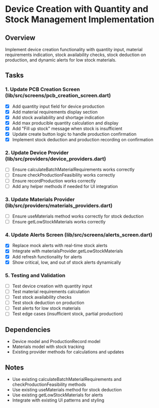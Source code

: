 # Device Creation with Quantity and Stock Management Implementation

## Overview
Implement device creation functionality with quantity input, material requirements indication, stock availability checks, stock deduction on production, and dynamic alerts for low stock materials.

## Tasks

### 1. Update PCB Creation Screen (lib/src/screens/pcb_creation_screen.dart)
- [x] Add quantity input field for device production
- [x] Add material requirements display section
- [x] Add stock availability and shortage indication
- [x] Add max producible quantity calculation and display
- [x] Add "Fill up stock" message when stock is insufficient
- [x] Update create button logic to handle production confirmation
- [x] Implement stock deduction and production recording on confirmation

### 2. Update Device Provider (lib/src/providers/device_providers.dart)
- [ ] Ensure calculateBatchMaterialRequirements works correctly
- [ ] Ensure checkProductionFeasibility works correctly
- [ ] Ensure recordProduction works correctly
- [ ] Add any helper methods if needed for UI integration

### 3. Update Materials Provider (lib/src/providers/materials_providers.dart)
- [ ] Ensure useMaterials method works correctly for stock deduction
- [ ] Ensure getLowStockMaterials works correctly

### 4. Update Alerts Screen (lib/src/screens/alerts_screen.dart)
- [x] Replace mock alerts with real-time stock alerts
- [x] Integrate with materialsProvider.getLowStockMaterials
- [x] Add refresh functionality for alerts
- [x] Show critical, low, and out of stock alerts dynamically

### 5. Testing and Validation
- [ ] Test device creation with quantity input
- [ ] Test material requirements calculation
- [ ] Test stock availability checks
- [ ] Test stock deduction on production
- [ ] Test alerts for low stock materials
- [ ] Test edge cases (insufficient stock, partial production)

## Dependencies
- Device model and ProductionRecord model
- Materials model with stock tracking
- Existing provider methods for calculations and updates

## Notes
- Use existing calculateBatchMaterialRequirements and checkProductionFeasibility methods
- Use existing useMaterials method for stock deduction
- Use existing getLowStockMaterials for alerts
- Integrate with existing UI patterns and styling
